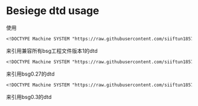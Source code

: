# Besiege dtd usage
使用
```dtd
<!DOCTYPE Machine SYSTEM "https://raw.githubusercontent.com/siiftun1857/BesiegeDTD/master/bsg_v1.dtd">
```
来引用兼容所有bsg工程文件版本1的dtd
```dtd
<!DOCTYPE Machine SYSTEM "https://raw.githubusercontent.com/siiftun1857/BesiegeDTD/master/bsg_0.27.dtd">
```
来引用bsg0.27的dtd
```dtd
<!DOCTYPE Machine SYSTEM "https://raw.githubusercontent.com/siiftun1857/BesiegeDTD/master/bsg_0.3.dtd">
```
来引用bsg0.3的dtd
